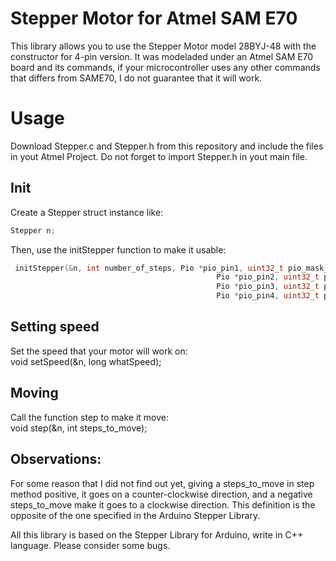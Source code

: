 # Stepper Motor for Atmel SAM E70
This library allows you to use the Stepper Motor model 28BYJ-48 with the constructor for 4-pin version. It was modeladed under an Atmel SAM E70 board and its commands, if your microcontroller uses any other commands that differs from SAME70, I do not guarantee that it will work. 

# Usage
Download Stepper.c and Stepper.h from this repository and include the files in yout Atmel Project. Do not forget to import Stepper.h in yout main file.


## Init 
Create a Stepper struct instance like:</br>
```C
Stepper n;
```
Then, use the initStepper function to make it usable:</br>
```C
 initStepper(&n, int number_of_steps, Pio *pio_pin1, uint32_t pio_mask_pin1,
                                              Pio *pio_pin2, uint32_t pio_mask_pin2,
                                              Pio *pio_pin3, uint32_t pio_mask_pin3,
                                              Pio *pio_pin4, uint32_t pio_mask_pin4);
```


## Setting speed
Set the speed that your motor will work on:</br>
  void setSpeed(&n, long whatSpeed);

## Moving
Call the function step to make it move:</br>
  void step(&n, int steps_to_move);


## Observations:
For some reason that I did not find out yet, giving a steps_to_move in step method positive, it goes on a counter-clockwise direction, and a negative steps_to_move make it goes to a clockwise direction. This definition is the opposite of the one specified in the Arduino Stepper Library.</br>

All this library is based on the Stepper Library for Arduino, write in C++ language. Please consider some bugs. 
